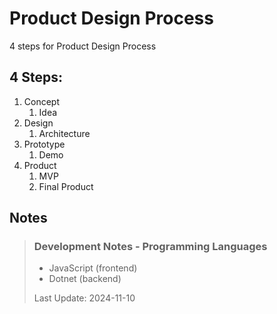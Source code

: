 # Product Design Process

4 steps for Product Design Process

## 4 Steps:

1. Concept
   1. Idea
3. Design
   1. Architecture
5. Prototype
   1. Demo
7. Product
   1. MVP
   2. Final Product

## Notes

> ### Development Notes - Programming Languages
>
> - JavaScript (frontend)
> - Dotnet (backend)
>
> Last Update: 2024-11-10
